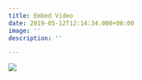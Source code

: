 ```yaml
---
title: Embed Video
date: 2019-05-12T12:14:34.000+06:00
image: ''
description: ''

---
```

[![](/images/maxresdefault.jpg)](https://odysee.com/@DarkHorsePodcastClips:b/informed-consent-and-reproductive:e "Reproductive toxicity of vaccines")